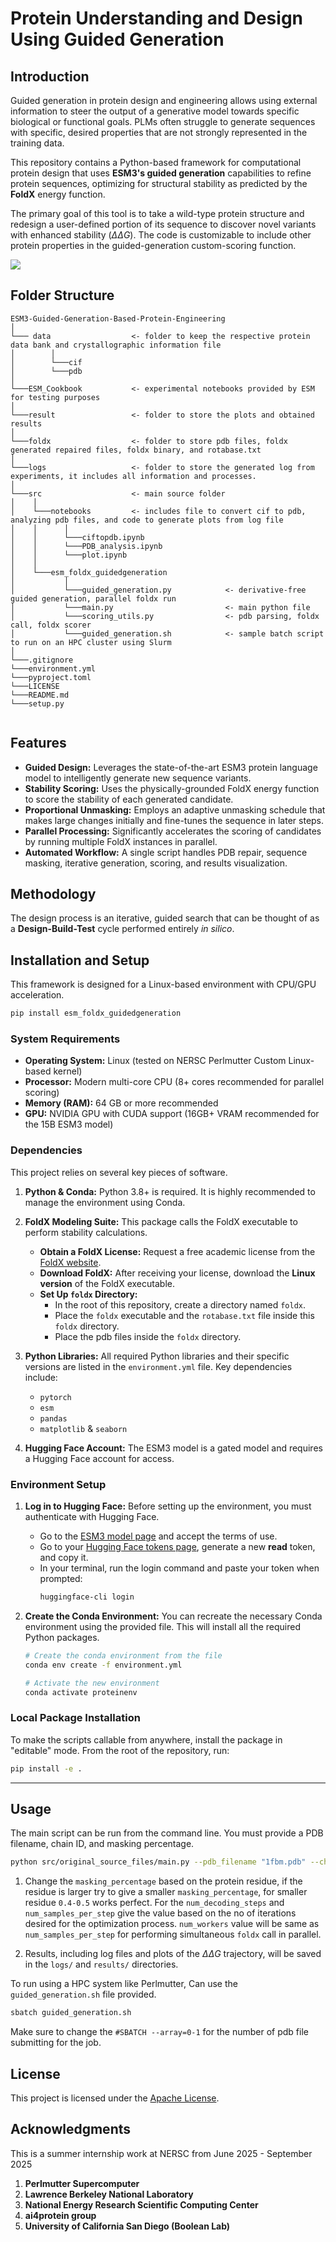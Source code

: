 # Protein Understanding and Design Using Guided Generation
<!-- [Link to the paper](https://dl.acm.org/doi/full/10.1145/3708035.3736022) -->


## **Introduction**


<!-- **Submitted to "ACM PEARC (Practice & Experience in Advanced Research Computing) conference 2025"** -->

Guided generation in protein design and engineering allows using external information to steer the output of a generative model towards specific biological or functional goals. PLMs often struggle to generate sequences with specific, desired properties that are not strongly represented in the training data. 

This repository contains a Python-based framework for computational protein design that uses **ESM3's guided generation** capabilities to refine protein sequences, optimizing for structural stability as predicted by the **FoldX** energy function.

The primary goal of this tool is to take a wild-type protein structure and redesign a user-defined portion of its sequence to discover novel variants with enhanced stability ($ΔΔG$). The code is customizable to include other protein properties in the guided-generation custom-scoring function. 

![](results/workflow.svg)



## **Folder Structure**

```
ESM3-Guided-Generation-Based-Protein-Engineering
│
└─── data                  <- folder to keep the respective protein data bank and crystallographic information file       
│        │ 
│        └───cif           
│        └───pdb
│        
└───ESM_Cookbook           <- experimental notebooks provided by ESM for testing purposes                             
│
└───result                 <- folder to store the plots and obtained results
│
└───foldx                  <- folder to store pdb files, foldx generated repaired files, foldx binary, and rotabase.txt
│
└───logs                   <- folder to store the generated log from experiments, it includes all information and processes.                           
│
└───src                    <- main source folder
│    │ 
│    └───notebooks         <- includes file to convert cif to pdb, analyzing pdb files, and code to generate plots from log file                   
│    │      │ 
│    │      └───ciftopdb.ipynb
│    │      └───PDB_analysis.ipynb
│    │      └───plot.ipynb
│    │  
│    └───esm_foldx_guidedgeneration                  
│           │ 
│           └───guided_generation.py            <- derivative-free guided generation, parallel foldx run
│           └───main.py                         <- main python file 
│           └───scoring_utils.py                <- pdb parsing, foldx call, foldx scorer
│           └───guided_generation.sh            <- sample batch script to run on an HPC cluster using Slurm
│     
└───.gitignore
└───environment.yml
└───pyproject.toml
└───LICENSE
└───README.md
└───setup.py
    
```
## **Features**
* **Guided Design:** Leverages the state-of-the-art ESM3 protein language model to intelligently generate new sequence variants.
* **Stability Scoring:** Uses the physically-grounded FoldX energy function to score the stability of each generated candidate.
* **Proportional Unmasking:** Employs an adaptive unmasking schedule that makes large changes initially and fine-tunes the sequence in later steps.
* **Parallel Processing:** Significantly accelerates the scoring of candidates by running multiple FoldX instances in parallel.
* **Automated Workflow:** A single script handles PDB repair, sequence masking, iterative generation, scoring, and results visualization.

## **Methodology**

The design process is an iterative, guided search that can be thought of as a **Design-Build-Test** cycle performed entirely *in silico*.

## **Installation and Setup**

This framework is designed for a Linux-based environment with CPU/GPU acceleration.

```bash
pip install esm_foldx_guidedgeneration

```

### **System Requirements**

* **Operating System:** Linux (tested on NERSC Perlmutter Custom Linux-based kernel)
* **Processor:** Modern multi-core CPU (8+ cores recommended for parallel scoring)
* **Memory (RAM):** 64 GB or more recommended
* **GPU:** NVIDIA GPU with CUDA support (16GB+ VRAM recommended for the 15B ESM3 model)

### **Dependencies**

This project relies on several key pieces of software.

1.  **Python & Conda:** Python 3.8+ is required. It is highly recommended to manage the environment using Conda.

2.  **FoldX Modeling Suite:** This package calls the FoldX executable to perform stability calculations.
    * **Obtain a FoldX License:** Request a free academic license from the [FoldX website](http://foldxsuite.crg.eu/).
    * **Download FoldX:** After receiving your license, download the **Linux version** of the FoldX executable.
    * **Set Up `foldx` Directory:**
        * In the root of this repository, create a directory named `foldx`.
        * Place the `foldx` executable and the `rotabase.txt` file inside this `foldx` directory.
        * Place the pdb files inside the `foldx` directory.

3.  **Python Libraries:** All required Python libraries and their specific versions are listed in the `environment.yml` file. Key dependencies include:
    * `pytorch`
    * `esm`
    * `pandas`
    * `matplotlib` & `seaborn`

4.  **Hugging Face Account:** The ESM3 model is a gated model and requires a Hugging Face account for access.


### **Environment Setup**

1.  **Log in to Hugging Face:**
    Before setting up the environment, you must authenticate with Hugging Face.
    * Go to the [ESM3 model page](https://huggingface.co/EvolutionaryScale/esm3-sm-open-v1) and accept the terms of use.
    * Go to your [Hugging Face tokens page](https://huggingface.co/settings/tokens), generate a new **read** token, and copy it.
    * In your terminal, run the login command and paste your token when prompted:
      ```bash
      huggingface-cli login
      ```

2.  **Create the Conda Environment:**
    You can recreate the necessary Conda environment using the provided file. This will install all the required Python packages.
    ```bash
    # Create the conda environment from the file
    conda env create -f environment.yml

    # Activate the new environment
    conda activate proteinenv
    ```

### **Local Package Installation**

To make the scripts callable from anywhere, install the package in "editable" mode. From the root of the repository, run:

```bash
pip install -e .
```
---
## **Usage**

The main script can be run from the command line. You must provide a PDB filename, chain ID, and masking percentage.

```bash
python src/original_source_files/main.py --pdb_filename "1fbm.pdb" --chain_id "A" --masking_percentage 0.4 --num_decoding_steps 32 --num_samples_per_step 20 --num_workers 20
```
1. Change the `masking_percentage` based on the protein residue, if the residue is larger try to give a smaller `masking_percentage`, for smaller residue `0.4-0.5` works perfect. For the `num_decoding_steps` and `num_samples_per_step` give the value based on the no of iterations desired for the optimization process. `num_workers` value will be same as `num_samples_per_step` for performing simultaneous `foldx` call in parallel. 

2. Results, including log files and plots of the $ΔΔG$ trajectory, will be saved in the `logs/` and `results/` directories.

To run using a HPC system like Perlmutter, Can use the `guided_generation.sh` file provided.
```bash
sbatch guided_generation.sh
```

Make sure to change the `#SBATCH --array=0-1` for the number of pdb file submitting for the job. 

 

## **License**

This project is licensed under the [Apache License](LICENSE).



## **Acknowledgments**

This is a summer internship work at NERSC from June 2025 - September 2025

1. **Perlmutter Supercomputer**
3. **Lawrence Berkeley National Laboratory**
4. **National Energy Research Scientific Computing Center**
5. **ai4protein group**
6. **University of California San Diego (Boolean Lab)**








